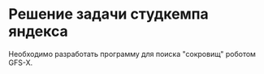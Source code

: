 # Решение задачи студкемпа яндекса

Необходимо разработать программу для поиска "сокровищ" роботом GFS-X.
